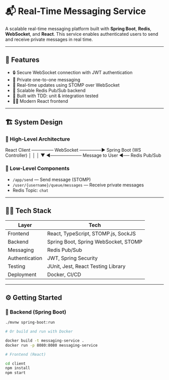# 📬 Real-Time Messaging Service

A scalable real-time messaging platform built with **Spring Boot**, **Redis**, **WebSocket**, and **React**. This service enables authenticated users to send and receive private messages in real time.

---

## 🚀 Features

- 🔒 Secure WebSocket connection with JWT authentication
- 💬 Private one-to-one messaging
- 🔄 Real-time updates using STOMP over WebSocket
- 📡 Scalable Redis Pub/Sub backend
- 🧪 Built with TDD: unit & integration tested
- 🧑‍💻 Modern React frontend

---

## 🏗️ System Design

### 🔹 High-Level Architecture

React Client ─────── WebSocket ───────▶ Spring Boot (WS Controller) │ │ │ ▼ ◀────────── Message to User ◀── Redis Pub/Sub


### 🔹 Low-Level Components

- `/app/send` — Send message (STOMP)
- `/user/{username}/queue/messages` — Receive private messages
- Redis Topic: `chat`

---

## 🧑‍💻 Tech Stack

| Layer       | Tech                                  |
|-------------|---------------------------------------|
| Frontend    | React, TypeScript, STOMP.js, SockJS   |
| Backend     | Spring Boot, Spring WebSocket, STOMP  |
| Messaging   | Redis Pub/Sub                         |
| Authentication | JWT, Spring Security              |
| Testing     | JUnit, Jest, React Testing Library    |
| Deployment  | Docker, CI/CD                         |

---

## ⚙️ Getting Started

### 🐳 Backend (Spring Boot)

```bash
./mvnw spring-boot:run

# Or build and run with Docker

docker build -t messaging-service .
docker run -p 8080:8080 messaging-service

# Frontend (React)

cd client
npm install
npm start




